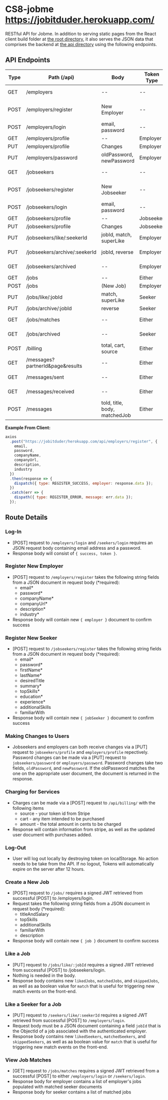 # CS8-jobme   https://jobitduder.herokuapp.com/

RESTful API for Jobme. In addition to serving static pages from the React client build folder at [the root directory](https://jobitduder.herokuapp.com/), it also serves the JSON data that comprises the backend at [the api directory](https://jobitduder.herokuapp.com/api/) using the following endpoints.

## API Endpoints

| Type | Path (/api)                | Body                     | Token Type | Response             |
| ---- | -------------------------- | ------------------------ | ---------- | -------------------- |
| GET  | /employers                 | --                       | --         | List of Employers    |
| POST | /employers/register        | New Employer             | --         | New Employer, token  |
| POST | /employers/login           | email, password          | --         | Success, Token       |
| GET  | /employers/profile         | --                       | Employer   | Employer             |
| PUT  | /employers/profile         | Changes                  | Employer   | Changes              |
| PUT  | /employers/password        | oldPassword, newPassword | Employer   | Employer             |
| GET  | /jobseekers                | --                       | --         | List of jobseekers   |
| POST | /jobseekers/register       | New Jobseeker            | --         | New Jobseeker, token |
| POST | /jobseekers/login          | email, password          | --         | Success, Token       |
| GET  | /jobseekers/profile        | --                       | Jobseeker  | Jobseeker            |
| PUT  | /jobseekers/profile        | Changes                  | Jobseeker  | Changes              |
| PUT  | /jobseekers/like/:seekerId | jobId, match, superLike  | Employer   | Match                |
| PUT  | /jobseekers/archive/:seekerId | jobId, reverse        | Employer    | jobId, seekerId     |
| GET  | /jobseekers/archived       | --                       | Employer   | Archived Seekers     |
| GET  | /jobs                      | --                       | Either     | Jobs                 |
| POST | /jobs                      | (New Job)                | Employer   | New Job              |
| PUT  | /jobs/like/:jobId          | match, superLike         | Seeker     | Match                |
| PUT  | /jobs/archive/:jobId       | reverse                  | Seeker     | jobId                |
| GET  | /jobs/matches              | --                       | Either     | Matched Jobs         |
| GET  | /jobs/archived             | --                       | Seeker     | Archived Jobs        |
| POST | /billing                   | total, cart, source      | Either     | Sucess/Error         |
| GET  | /messages?partnerId&page&results      | --     | Either     | Messages          |
| GET  | /messages/sent   | --     | Either     | Messages (truncated)          |
| GET  | /messages/received    | --     | Either     | Messages (truncated)          |
| POST | /messages                  | toId, title, body, matchedJob      | Either     | Message         |


**Example From Client:**

```javascript
axios
  .post("https://jobitduder/herokuapp.com/api/employers/register", {
    email,
    password,
    companyName,
    companyUrl,
    description,
    industry
  })
  .then(response => {
    dispatch({ type: REGISTER_SUCCESS, employer: response.data });
  })
  .catch(err => {
    dispath({ type: REGISTER_ERROR, message: err.data });
  });
```

## Route Details

### Log-In

- [POST] request to `/employers/login` and `/seekers/login` requires an JSON request body containing email address and a password.
- Response body will consist of `{ success, token }`.

### Register New Employer

- [POST] request to `/employers/register` takes the following string fields from a JSON document in request body (\*required):
  - email\*
  - password\*
  - companyName\*
  - companyUrl\*
  - description\*
  - industry\*
- Response body will contain new `{ employer }` document to confirm success

### Register New Seeker

- [POST] request to `/jobseekers/register` takes the following string fields from a JSON document in request body (\*required):
  - email\*
  - password\*
  - firstName\*
  - lastName\*
  - desiredTitle
  - summary\*
  - topSkills\*
  - education\*
  - experience\*
  - additionalSkills
  - familiarWith
- Response body will contain new `{ jobSeeker }` document to confirm success

### Making Changes to Users

- Jobseekers and employers can both receive changes via a [PUT] request to `jobseekers/profile` and `employers/profile` repectively. Password changes can be made via a [PUT] request to `jobseekers/password` or `employers/password`. Password changes take two fields, `oldPassword`, and `newPassword`. If the oldPassword matches the one on the appropriate user document, the document is returned in the response.

### Charging for Services

- Charges can be made via a [POST] request to `/api/billing/` with the following items
  - source - your token id from Stripe
  - cart - any item intended to be purchased
  - amount - the total amount in cents to be charged
- Response will contain information from stripe, as well as the updated user document with purchases added.

### Log-Out

- User will log out locally by destroying token on localStorage. No action needs to be take from the API. If no logout, Tokens will automatically expire on the server after 12 hours.

### Create a New Job

- [POST] request to `/jobs/` requires a signed JWT retrieved from successful [POST] to /employers/login.
- Request takes the following string fields from a JSON document in request body (\*required):
  - titleAndSalary
  - topSkills
  - additionalSkills
  - familiarWith
  - description
- Response body will contain new `{ job }` document to confirm success

### Like a Job

- [PUT] request to `/jobs/like/:jobId` requires a signed JWT retrieved from successful [POST] to /jobseekers/login.
- Nothing is needed in the body.
- Response body contains new `likedJobs`, `matchedJobs`, and `skippedJobs`, as well as aa boolean value for `match` that is useful for triggering new match events on the front-end.

### Like a Seeker for a Job

- [PUT] request to `/seekers/like/:seekerId` requires a signed JWT retrieved from successful [POST] to `/employers/login`.
- Request body must be a JSON document containing a field `jobId` that is the ObjectId of a job associated with the authenticated employer.
- Response body contains new `likedSeekers`, `matchedSeekers`, and `skippedSeekers`, as well as aa boolean value for `match` that is useful for triggering new match events on the front-end.

### View Job Matches

- [GET] request to `/jobs/matches` requires a signed JWT retrieved from a successful [POST] to either `/employers/login` or `/seekers/login`.
- Response body for employer contains a list of employer's jobs populated with matched seeker documents
- Response body for seeker contains a list of matched jobs
